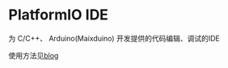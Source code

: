 PlatformIO IDE
=================

为 C/C++、 Arduino(Maixduino) 开发提供的代码编辑、调试的IDE

使用方法见[blog](http://blog.sipeed.com/p/622.html)




